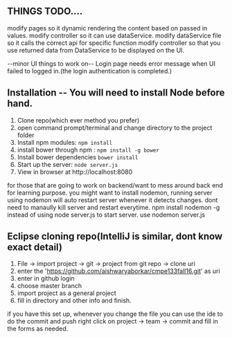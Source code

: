## THINGS TODO....
modify pages so it dynamic rendering the content based on passed in values.
modify controller so it can use dataService.
modify dataService file so it calls the correct api for specific function
modify controller so that you use returned data from DataService to be displayed on the UI.

--minor UI things to work on--
Login page needs error message when UI failed to logged in.(the login authentication is completed.)

## Installation -- You will need to install Node before hand.
1. Clone repo(which ever method you prefer)
2. open command prompt/terminal and change directory to the project folder
3. Install npm modules: `npm install`
4. install bower through npm : `npm install -g bower`
5. Install bower dependencies `bower install`
6. Start up the server: `node server.js`
7. View in browser at http://localhost:8080

for those that are going to work on backend/want to mess around back end for learning purpose.
you might want to install nodemon, running server using nodemon will auto restart server whenever it detects changes.
dont need to manaully kill server and restart everytime.
npm install nodemon -g
instead of using node server.js to start server. use nodemon server.js


## Eclipse cloning repo(IntelliJ is similar, dont know exact detail)
1. File -> import project -> git -> project from git repo -> clone uri
2. enter the 'https://github.com/aishwaryaborkar/cmpe133fall16.git' as uri
3. enter in github login
4. choose master branch
5. import project as a general project
6. fill in directory and other info and finish.


if you have this set up, whenever you change the file you can use the ide to do the commit and push
right click on project -> team -> commit and fill in the forms as needed.
